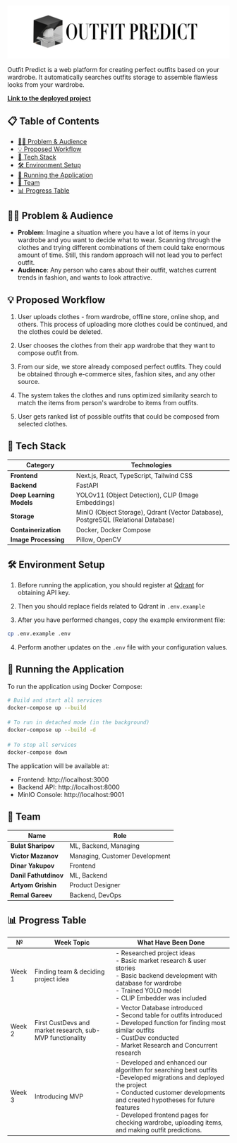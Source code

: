 <img src="logo.png" alt="Outfit Predict Logo">

Outfit Predict is a web platform for creating perfect outfits based on your wardrobe. It automatically searches outfits storage to assemble flawless looks from your wardrobe.

[**Link to the deployed project**](http://178.215.238.69:3000/)

## 📋 Table of Contents

- [🤵‍♂️ Problem & Audience](#️-problem--audience)
- [💡 Proposed Workflow](#-proposed-workflow)
- [🔪 Tech Stack](#-tech-stack)
- [🛠️ Environment Setup](#️-environment-setup)
- [🚀 Running the Application](#-running-the-application)
- [👥 Team](#-team)
- [📊 Progress Table](#-progress-table)

## 🤵‍♂️ Problem & Audience

- **Problem**: Imagine a situation where you have a lot of items in your wardrobe and you want to decide what to wear. Scanning through the clothes and trying different combinations of them could take enormous amount of time. Still, this random approach will not lead you to perfect outfit.
- **Audience**: Any person who cares about their outfit, watches current trends in fashion, and wants to look attractive.

## 💡 Proposed Workflow 

1. User uploads clothes - from wardrobe, offline store, online shop, and others. This process of uploading more clothes could be continued, and the clothes could be deleted.

2. User chooses the clothes from their app wardrobe that they want to compose outfit from.

3. From our side, we store already composed perfect outfits. They could be obtained through e-commerce sites, fashion sites, and any other source.

4. The system takes the clothes and runs optimized similarity search to match the items from person's wardrobe to items from outfits.

5. User gets ranked list of possible outfits that could be composed from selected clothes.

## 🔪 Tech Stack 

| Category | Technologies |
|----------|-------------|
| **Frontend** | Next.js, React, TypeScript, Tailwind CSS |
| **Backend** | FastAPI |
| **Deep Learning Models** | YOLOv11 (Object Detection), CLIP (Image Embeddings) |
| **Storage** | MinIO (Object Storage), Qdrant (Vector Database), PostgreSQL (Relational Database) |
| **Containerization** | Docker, Docker Compose |
| **Image Processing** | Pillow, OpenCV |

## 🛠️ Environment Setup

1. Before running the application, you should register at [Qdrant](https://qdrant.tech/) for obtaining API key.

2. Then you should replace fields related to Qdrant in `.env.example`

3. After you have performed changes, copy the example environment file:
```bash
cp .env.example .env
```

4. Perform another updates on the `.env` file with your configuration values.

## 🚀 Running the Application

To run the application using Docker Compose:

```bash
# Build and start all services
docker-compose up --build

# To run in detached mode (in the background)
docker-compose up --build -d

# To stop all services
docker-compose down
```

The application will be available at:
- Frontend: http://localhost:3000
- Backend API: http://localhost:8000
- MinIO Console: http://localhost:9001

## 👥 Team 

| Name | Role |
|----------|-------------|
| **Bulat Sharipov** | ML, Backend, Managing |
| **Victor Mazanov** | Managing, Customer Development |
| **Dinar Yakupov** | Frontend |
| **Danil Fathutdinov** | ML, Backend |
| **Artyom Grishin** | Product Designer |
| **Remal Gareev** | Backend, DevOps |

## 📊 Progress Table

| № | Week Topic | What Have Been Done |
|------|------|---------------------|
| Week 1 | Finding team & deciding project idea | - Researched project ideas<br>- Basic market research & user stories<br>- Basic backend development with database for wardrobe<br>- Trained YOLO model<br>- CLIP Embedder was included |
| Week 2 | First CustDevs and market research, sub-MVP functionality | - Vector Database introduced<br>- Second table for outfits introduced<br>- Developed function for finding most similar outfits<br>- CustDev conducted<br>- Market Research and Concurrent research |
| Week 3| Introducing MVP | - Developed and enhanced our algorithm for searching best outfits<br> -Developed migrations and deployed the project<br>- Conducted customer developments and created hypotheses for future features<br>- Developed frontend pages for checking wardrobe, uploading items, and making outfit predictions.
